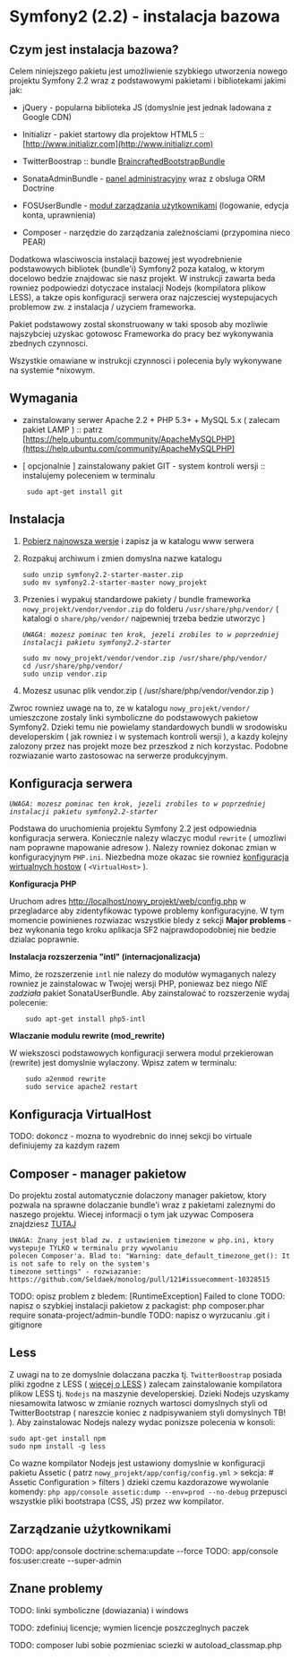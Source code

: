 Symfony2 (2.2) - instalacja bazowa
======


Czym jest instalacja bazowa?
-----------------

Celem niniejszego pakietu jest umożliwienie szybkiego utworzenia nowego projektu Symfony 2.2 wraz z podstawowymi 
pakietami i bibliotekami jakimi jak:

 * jQuery - popularna biblioteka JS (domyslnie jest jednak ladowana z Google CDN)
 
 * Initializr - pakiet startowy dla projektow HTML5 :: [http://www.initializr.com](http://www.initializr.com)
 
 * TwitterBoostrap :: bundle [BraincraftedBootstrapBundle](http://bootstrap.braincrafted.com)

 * SonataAdminBundle - [panel administracyjny](http://sonata-project.org/bundles/admin/master/doc/index.html) wraz z 
   obsluga ORM Doctrine

 * FOSUserBundle - [moduł zarządzania użytkownikami](https://github.com/FriendsOfSymfony/FOSUserBundle) (logowanie, edycja konta, uprawnienia)
 
 * Composer - narzędzie do zarządzania zależnościami (przypomina nieco PEAR)
 
Dodatkowa wlasciwoscia instalacji bazowej jest wyodrebnienie podstawowych bibliotek (bundle'i) Symfony2 poza katalog, 
w ktorym docelowo bedzie znajdowac sie nasz projekt. W instrukcji zawarta beda rowniez podpowiedzi dotyczace instalacji 
Nodejs (kompilatora plikow LESS), a takze opis konfiguracji serwera oraz najczesciej wystepujacych problemow zw. z 
instalacja / uzyciem frameworka.

Pakiet podstawowy zostal skonstruowany w taki sposob aby mozliwie najszybciej uzyskac gotowosc Frameworka do pracy bez 
wykonywania zbednych czynnosci.

Wszystkie omawiane w instrukcji czynnosci i polecenia byly wykonywane na systemie *nixowym.


Wymagania
-----------------

 * zainstalowany serwer Apache 2.2 + PHP 5.3+ + MySQL 5.x ( zalecam pakiet LAMP ) :: patrz 
   [https://help.ubuntu.com/community/ApacheMySQLPHP](https://help.ubuntu.com/community/ApacheMySQLPHP)

 * [ opcjonalnie ] zainstalowany pakiet GIT - system kontroli wersji :: instalujemy poleceniem w terminalu

        sudo apt-get install git
            
            
Instalacja
-----------------

 1. [Pobierz najnowsza wersje](https://github.com/MaxRipper/symfony2.2-starter/archive/master.zip) i zapisz ja w katalogu 
    www serwera
 
 2. Rozpakuj archiwum i zmien domyslna nazwe katalogu 
    
        sudo unzip symfony2.2-starter-master.zip
        sudo mv symfony2.2-starter-master nowy_projekt
 
 3. Przenies i wypakuj standardowe pakiety / bundle frameworka `nowy_projekt/vendor/vendor.zip` do folderu 
	`/usr/share/php/vendor/` ( katalogi o `share/php/vendor/` najpewniej trzeba bedzie utworzyc )
    
    *`UWAGA: mozesz pominac ten krok, jezeli zrobiles to w poprzedniej instalacji pakietu symfony2.2-starter`*
		
        sudo mv nowy_projekt/vendor/vendor.zip /usr/share/php/vendor/
		cd /usr/share/php/vendor/
        sudo unzip vendor.zip

 4. Mozesz usunac plik vendor.zip ( /usr/share/php/vendor/vendor.zip )

 Zwroc rowniez uwage na to, ze w katalogu `nowy_projekt/vendor/` umieszczone zostaly linki symboliczne do podstawowych 
 pakietow Symfony2. Dzieki temu nie powielamy standardowych bundli w srodowisku developerskim ( jak rowniez i w 
 systemach kontroli wersji ), a kazdy kolejny zalozony przez nas projekt moze bez przeszkod z nich korzystac. Podobne 
 rozwiazanie warto zastosowac na serwerze produkcyjnym.


Konfiguracja serwera
-----------------


 *`UWAGA: mozesz pominac ten krok, jezeli zrobiles to w poprzedniej instalacji pakietu symfony2.2-starter`*

Podstawa do uruchomienia projektu Symfony 2.2 jest odpowiednia konfiguracja serwera. Koniecznie nalezy wlaczyc modul 
`rewrite` ( umozliwi nam poprawne mapowanie adresow ). Nalezy rowniez dokonac zmian w konfiguracyjnym `PHP.ini`. 
Niezbedna moze okazac sie rowniez [konfiguracja wirtualnych hostow](#konfiguracja-virtualhost) ( `<VirtualHost>` ).


**Konfiguracja PHP**

Uruchom adres [http://localhost/nowy_projekt/web/config.php](http://localhost/nowy_projekt/web/config.php) w przegladarce 
aby zidentyfikowac typowe problemy konfiguracyjne.
W tym momencie powinienes rozwiazac wszystkie bledy z sekcji **Major problems** - bez wykonania tego kroku aplikacja SF2 
najprawdopodobniej nie bedzie dzialac poprawnie.


**Instalacja rozszerzenia "intl" (internacjonalizacja)**
 
Mimo, że rozszerzenie `intl` nie nalezy do modułów wymaganych nalezy rowniez je zainstalowac w Twojej wersji PHP, 
poniewaz bez niego *NIE zadziała* pakiet SonataUserBundle. Aby zainstalować to rozszerzenie wydaj polecenie:

        sudo apt-get install php5-intl


**Wlaczanie modulu rewrite (mod_rewrite)**

W wiekszosci podstawowych konfiguracji serwera modul przekierowan (rewrite) jest domyslnie wylaczony. Wpisz zatem w 
terminalu:

        sudo a2enmod rewrite
        sudo service apache2 restart


Konfiguracja VirtualHost
-----------------

TODO: dokoncz - mozna to wyodrebnic do innej sekcji bo virtuale definiujemy za kazdym razem


Composer - manager pakietow
-----------------

Do projektu zostal automatycznie dolaczony manager pakietow, ktory pozwala na sprawne dolaczanie bundle'i wraz z 
pakietami zaleznymi do naszego projektu. Wiecej informacji o tym jak uzywac Composera znajdziesz 
[TUTAJ](http://knplabs.pl/blog/skorzystaj-z-composera-ze-co-ze-jak)

    UWAGA: Znany jest blad zw. z ustawieniem timezone w php.ini, ktory wystepuje TYLKO w terminalu przy wywolaniu 
    polecen Composer'a. Blad to: "Warning: date_default_timezone_get(): It is not safe to rely on the system's 
    timezone settings" - rozwiazanie: https://github.com/Seldaek/monolog/pull/121#issuecomment-10328515

TODO: opisz problem z bledem: [RuntimeException] Failed to clone
TODO: napisz o szybkiej instalacji pakietow z packagist: php composer.phar require sonata-project/admin-bundle
TODO: napisz o wyrzucaniu .git i gitignore


Less
-----------------

Z uwagi na to ze domyslnie dolaczana paczka tj. `TwitterBoostrap` posiada pliki zgodne z LESS ( 
[więcej o LESS](http://ciembor.github.com/lesscss.org/) ) zalecam zainstalowanie kompilatora plikow LESS tj. `Nodejs` 
na maszynie developerskiej. Dzieki Nodejs uzyskamy niesamowita latwosc w zmianie roznych wartosci domyslnych styli od 
TwitterBootstrap ( nareszcie koniec z nadpisywaniem styli domyslnych TB! ). Aby zainstalowac Nodejs nalezy wydac 
ponizsze polecenia w konsoli:

	sudo apt-get install npm
	sudo npm install -g less

Co wazne kompilator Nodejs jest ustawiony domyslnie w konfiguracji pakietu Assetic ( patrz 
`nowy_projekt/app/config/config.yml` > sekcja: # Assetic Configuration > filters ) dzieki czemu kazdorazowe wywolanie 
komendy: `php app/console assetic:dump --env=prod --no-debug` przepusci wszystkie pliki bootstrapa (CSS, JS) przez ww 
kompilator.


Zarządzanie użytkownikami
-----------------
TODO: app/console doctrine:schema:update --force
TODO: app/console fos:user:create --super-admin


Znane problemy
-----------------
TODO: linki symboliczne (dowiazania) i windows


TODO: zdefiniuj licencje; wymien licencje poszczeglnych paczek

TODO: composer lubi sobie pozmieniac sciezki w autoload_classmap.php
